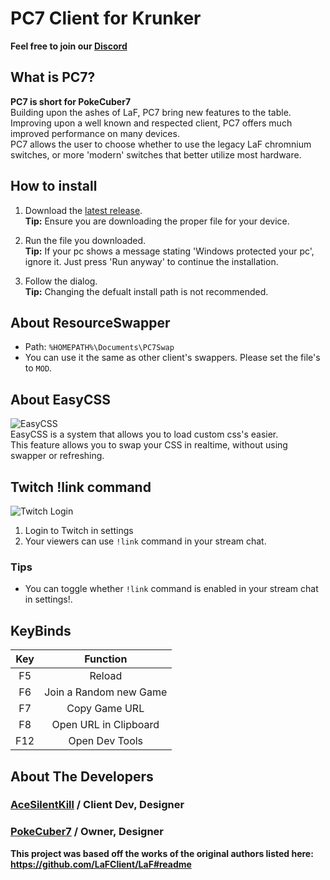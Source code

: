 # PC7 Client for Krunker

**Feel free to join our [Discord](https://discord.gg/9M9TgDRt9G)**

## What is PC7?
**PC7 is short for PokeCuber7**<br>
Building upon the ashes of LaF, PC7 bring new features to the table.<br>
Improving upon a well known and respected client, PC7 offers much improved performance on many devices.<br>
PC7 allows the user to choose whether to use the legacy LaF chromnium switches, or more 'modern' switches that better utilize most hardware.

## How to install
1. Download the [latest release](https://github.com/AceSilentKill/PC7-Client/releases/latest).\
**Tip:** Ensure you are downloading the proper file for your device.

1. Run the file you downloaded.\
**Tip:** If your pc shows a message stating 'Windows protected your pc', ignore it. Just press 'Run anyway' to continue the installation.

3. Follow the dialog.\
**Tip:** Changing the defualt install path is not recommended.

## About ResourceSwapper
- Path: `%HOMEPATH%\Documents\PC7Swap`
- You can use it the same as other client's swappers. Please set the file's to `MOD`.

## About EasyCSS
![EasyCSS](./app/img/readme/easycss-1.png)\
EasyCSS is a system that allows you to load custom css's easier.
<br>
This feature allows you to swap your CSS in realtime, without using swapper or refreshing.

## Twitch !link command
![Twitch Login](./app/img/readme/twitch-1.png)

1. Login to Twitch in settings
2. Your viewers can use `!link` command in your stream chat.

### Tips
- You can toggle whether `!link` command is enabled in your stream chat in settings!.

## KeyBinds
|  Key  |         Function         |
| :---: | :----------------------: |
|  F5   |          Reload          |
|  F6   | Join a Random new Game |
|  F7   |         Copy Game URL         |
|  F8   |  Open URL in Clipboard   |
|  F12  |      Open Dev Tools      |

[^1]: You can specify gamemode/region in the client settings.

## About The Developers

### [AceSilentKill](https://krunker.io/social.html?p=profile&q=acesilentkill) / **Client Dev, Designer**
### [PokeCuber7](https://krunker.io/social.html?p=profile&q=PokeCuber7) / **Owner, Designer**

**This project was based off the works of the original authors listed here: https://github.com/LaFClient/LaF#readme**
